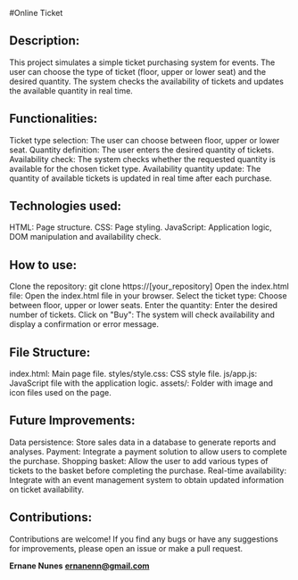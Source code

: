 #Online Ticket

## Description: 
<p>This project simulates a simple ticket purchasing system for events.
The user can choose the type of ticket (floor, upper or lower seat) and the desired quantity. 
The system checks the availability of tickets and updates the available quantity in real time.</p>

## Functionalities:
Ticket type selection: The user can choose between floor, upper or lower seat.
Quantity definition: The user enters the desired quantity of tickets.
Availability check: The system checks whether the requested quantity is available for the chosen ticket type.
Availability quantity update: The quantity of available tickets is updated in real time after each purchase.

## Technologies used:
HTML: Page structure.
CSS: Page styling.
JavaScript: Application logic, DOM manipulation and availability check.

## How to use:
Clone the repository: git clone https://[your_repository]
Open the index.html file: Open the index.html file in your browser.
Select the ticket type: Choose between floor, upper or lower seats.
Enter the quantity: Enter the desired number of tickets.
Click on "Buy": The system will check availability and display a confirmation or error message.

## File Structure:
index.html: Main page file.
styles/style.css: CSS style file.
js/app.js: JavaScript file with the application logic.
assets/: Folder with image and icon files used on the page.

## Future Improvements:
Data persistence: Store sales data in a database to generate reports and analyses.
Payment: Integrate a payment solution to allow users to complete the purchase.
Shopping basket: Allow the user to add various types of tickets to the basket before completing the purchase.
Real-time availability: Integrate with an event management system to obtain updated information on ticket availability.

## Contributions:
Contributions are welcome! If you find any bugs or have any suggestions for improvements, please open an issue or make a pull request.

**Ernane Nunes**
**ernanenn@gmail.com**
